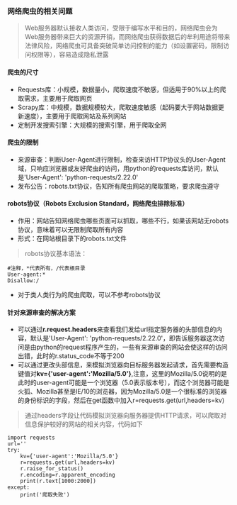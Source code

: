 ### 网络爬虫的相关问题
>Web服务器默认接收人类访问，受限于编写水平和目的，网络爬虫会为Web服务器带来巨大的资源开销，而网络爬虫获得数据后的牟利用途将带来法律风险，网络爬虫可具备突破简单访问控制的能力（如设置密码，限制访问权限等），容易造成隐私泄露
#### 爬虫的尺寸
- Requests库：小规模，数据量小，爬取速度不敏感，但适用于90%以上的爬取需求，主要用于爬取网页
- Scrapy库：中规模，数据规模较大，爬取速度敏感（起码要大于网站数据更新速度），主要用于爬取网站及系列网站 
- 定制开发搜索引擎：大规模的搜索引擎，用于爬取全网
#### 爬虫的限制
- 来源审查：判断User-Agent进行限制，检查来访HTTP协议头的User-Agent域，只响应浏览器或友好爬虫的访问，用python的requests库访问，默认是'User-Agent': 'python-requests/2.22.0'
- 发布公告：robots.txt协议，告知所有爬虫网站的爬取策略，要求爬虫遵守
#### robots协议（Robots Exclusion Standard，网络爬虫排除标准）
- 作用：网站告知网络爬虫哪些页面可以抓取，哪些不行，如果该网站无robots协议，意味着可以无限制爬取所有内容
- 形式：在网站根目录下的robots.txt文件

>robots协议基本语法：

    #注释，*代表所有，/代表根目录
    User-agent:*
    Disallow:/
    
- 对于类人类行为的爬虫爬取，可以不参考robots协议
#### 针对来源审查的解决方案
- 可以通过**r.request.headers**来查看我们发给url指定服务器的头部信息的内容，默认是'User-Agent': 'python-requests/2.22.0'，即告诉服务器这次访问是由python的request程序产生的，一些有来源审查的网站会使这样的访问出错，此时的r.status_code不等于200
- 可以通过更改头部信息，来模拟浏览器向目标服务器发起请求，首先需要构造键值对**kv={'user-agent':'Mozilla/5.0'}**,注意，这里的Mozilla/5.0说明的是此时的user-agent可能是一个浏览器（5.0表示版本号），而这个浏览器可能是火狐、Mozilla甚至是IE/10的浏览器，因为Mozilla/5.0是一个很标准的浏览器的身份标识的字段，然后在get函数中加入r=requests.get(url,headers=kv)
>通过headers字段让代码模拟浏览器向服务器提供HTTP请求，可以爬取对信息保护较好的网站的相关内容，代码如下

    import requests
    url=''
    try:
        kv={'user-agent':'Mozilla/5.0'}
        r=requests.get(url,headers=kv)
        r.raise_for_status()
        r.encoding=r.apparent_encoding
        print(r.text[1000:2000])
    except:
        print('爬取失败')

